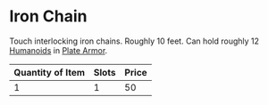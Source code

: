 # Iron Chain

Touch interlocking iron chains. Roughly 10 feet. Can hold roughly 12 [Humanoids](../../../Resources%20for%20GMs/Creature%20Types/Humanoid.md) in [Plate Armor](../../Armor/Mundane%20Armor/Plate%20Armor.md).

| Quantity of Item |  Slots | Price |
| ---------------- | ------ | ----- |
| 1                | 1      | 50    |
